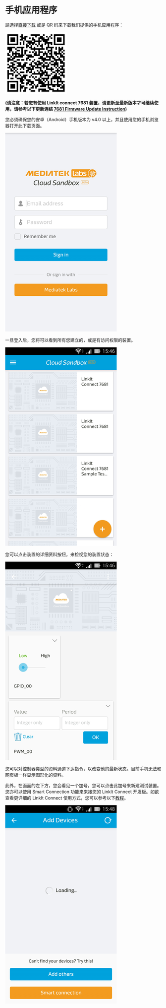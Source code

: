 # 手机应用程序


請选择[直接下载](https://s3.cn-north-1.amazonaws.com.cn/mtk.linkit/mcs-latest-production-release.apk) 或是 QR 码来下载我们提供的手机应用程序：

![](../images/Mobile_application/img_mobileapplication_00_cn.png)


**(请注意：若您有使用 LinkIt connect 7681 装置，请更新至最新版本才可继续使用，请参考以下更新连结 [7681 Firmware Update Instruction](../7681_firmware_update--cn/))**


您必须确保您的安卓（Android）手机版本为 v4.0 以上，并且使用您的手机浏览器打开此下载页面。


![](../images/Mobile_application/img_mobileapplication_01.png)


一旦登入后，您将可以看到所有您建立的，或是有访问权限的装置。

![](../images/Mobile_application/img_mobileapplication_02.png)

您可以点击装置的详细资料按钮，来检视您的装置状态：

![](../images/Mobile_application/img_mobileapplication_03.png)

您可以对控制器类型的资料通道下达指令，以改变他的最新状态。目前手机无法和网页板一样显示图形化的资料。


此外，在画面的左下方，您会看见一个加号，您可以点击此加号来新建测试装置。您亦可以使用 Smart Connection 功能来来接您的 LinkIt Connect 开发板。如欲查看更详细的 LinkIt Connect 使用方式，您可以参考以下[教程](http://mcs.mediatek.com/resources/zh-CN/latest/tutorial/implementing_using_mt7681_development_board)。

![](../images/Mobile_application/img_mobileapplication_04.png)


